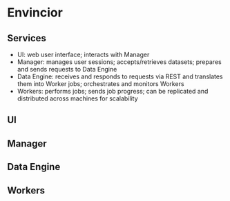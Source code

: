 # Envincior

## Services

* UI: web user interface; interacts with Manager
* Manager: manages user sessions; accepts/retrieves datasets; prepares and sends requests to Data Engine
* Data Engine: receives and responds to requests via REST and translates them into Worker jobs; orchestrates and monitors Workers
* Workers: performs jobs; sends job progress; can be replicated and distributed across machines for scalability

## UI

## Manager

## Data Engine

## Workers




